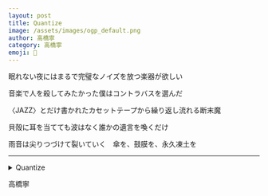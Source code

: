 ```yaml
---
layout: post
title: Quantize
image: /assets/images/ogp_default.png
author: 高橋寧
category: 高橋寧
emoji: 🎪
---
```


<div class="tanka-area"><div class="tanka">
<p>眠れない夜にはまるで完璧なノイズを放つ楽器が欲しい</p>

<p>音楽で人を殺してみたかった僕はコントラバスを選んだ</p>

<p>〈JAZZ〉とだけ書かれたカセットテープから繰り返し流れる断末魔</p>

<p>貝殻に耳を当てても波はなく誰かの遺言を喚くだけ</p>

<p>雨音は尖りつづけて裂いていく　傘を、鼓膜を、永久凍土を </p>

</div></div>

---

<details><summary>Quantize</summary>
眠れない夜にはまるで完璧なノイズを放つ楽器が欲しい<br/>
音楽で人を殺してみたかった僕はコントラバスを選んだ<br/>
〈JAZZ〉とだけ書かれたカセットテープから繰り返し流れる断末魔<br/>
貝殻に耳を当てても波はなく誰かの遺言を喚くだけ<br/>
雨音は尖りつづけて裂いていく　傘を、鼓膜を、永久凍土を <br/>
<br/>

</details>

高橋寧
